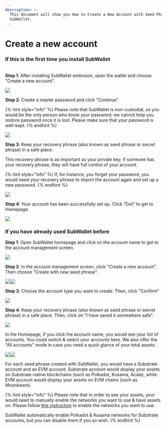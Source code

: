 ```yaml
---
description: >-
  This document will show you How to Create a New Account with Seed Phrase on
  SubWallet.
---
```


# Create a new account

### If this is the first time you install SubWallet

\
**Step 1**: After installing SubWallet extension, open the wallet and choose "Create a new account".

![](<../../.gitbook/assets/image (13).png>)

**Step 2**: Create a master password and click "Continue".

{% hint style="info" %}
Please note that SubWallet is non-custodial, so you would be the only person who know your password; we cannot help you restore password once it is lost. Please make sure that your password is well-kept.
{% endhint %}

![](<../../.gitbook/assets/image (14).png>)

**Step 3**: Keep your recovery phrase (also known as seed phrase or secret phrase) in a safe place.&#x20;

This recovery phrase is as important as your private key; if someone has your recovery phrase, they will have full control of your account.&#x20;

{% hint style="info" %}
If, for instance, you forget your password, you would need your recovery phrase to import the account again and set up a new password.
{% endhint %}

![](<../../.gitbook/assets/image (132).png>)

**Step 4**: Your account has been successfully set up. Click "Exit" to get to Homepage.

![](<../../.gitbook/assets/image (16) (1) (2) (1).png>)

### If you have already used SubWallet before

**Step 1**: Open SubWallet homepage and click on the account name to get to the account management screen.

![](<../../.gitbook/assets/image (93).png>)

**Step 2**: In the account management screen, click "Create a new account". Then choose "Create with new seed phrase".

![](<../../.gitbook/assets/image (92).png>)![](<../../.gitbook/assets/image (7) (1) (1).png>)

**Step 3**: Choose the account type you want to create. Then, click  "Confirm"

![](<../../.gitbook/assets/image (94).png>)



&#x20;**Step 4**: Keep your recovery phrase (also known as seed phrase or secret phrase) in a safe place. Then, click on "I have saved it somewhere safe".

![](<../../.gitbook/assets/image (133).png>)

In the Homepage, if you click the account name, you would see your list of accounts. You could switch & select your accounts here. We also offer the "All accounts" mode in case you need a quick glance of your total assets.&#x20;

![](<../../.gitbook/assets/image (95).png>)![](<../../.gitbook/assets/image (1) (1).png>)

For each seed phrase created with SubWallet, you would have a Substrate account and an EVM account. Substrate account would display your assets on Substrate-native blockchains (such as Polkadot, Kusama, Acala), while EVM account would display your assets on EVM chains (such as Moonbeam).&#x20;

{% hint style="info" %}
Please note that in order to see your assets, your would need to manually enable the networks you want to use & have assets on. Please follow [this instruction](../customize-your-networks.md) to enable the networks you want to use.

SubWallet automatically enable Polkadot & Kusama networks for Substrate accounts, but you can disable them if you so wish.&#x20;
{% endhint %}

